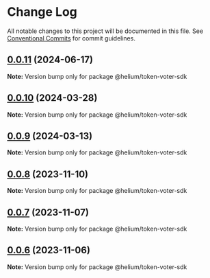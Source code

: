 # Change Log

All notable changes to this project will be documented in this file.
See [Conventional Commits](https://conventionalcommits.org) for commit guidelines.

## [0.0.11](https://github.com/helium/modular-governance/compare/v0.0.10...v0.0.11) (2024-06-17)

**Note:** Version bump only for package @helium/token-voter-sdk





## [0.0.10](https://github.com/helium/modular-governance/compare/v0.0.9...v0.0.10) (2024-03-28)

**Note:** Version bump only for package @helium/token-voter-sdk





## [0.0.9](https://github.com/helium/modular-governance/compare/v0.0.8...v0.0.9) (2024-03-13)

**Note:** Version bump only for package @helium/token-voter-sdk





## [0.0.8](https://github.com/helium/modular-governance/compare/v0.0.7...v0.0.8) (2023-11-10)

**Note:** Version bump only for package @helium/token-voter-sdk





## [0.0.7](https://github.com/helium/modular-governance/compare/v0.0.6...v0.0.7) (2023-11-07)

**Note:** Version bump only for package @helium/token-voter-sdk





## [0.0.6](https://github.com/helium/modular-governance/compare/v0.0.4...v0.0.6) (2023-11-06)

**Note:** Version bump only for package @helium/token-voter-sdk
